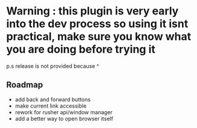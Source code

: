 # Warning : this plugin is very early into the dev process so using it isnt practical, make sure you know what you are doing before trying it
p.s release is not provided because ^


## Roadmap
- add back and forward buttons
- make current link accessible
- rework for rusher api/window manager
- add a better way to open browser itself
